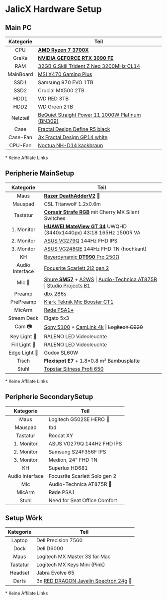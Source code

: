 # JalicX Hardware Setup

## Main PC

Kategorie | Teil
:---: | ---
CPU | [**AMD Ryzen 7 3700X**](https://www.amd.com/de/support/cpu/amd-ryzen-processors/amd-ryzen-7-desktop-processors/amd-ryzen-7-3700x#amd_support_product_spec)
GraKa | [**NVIDIA GEFORCE RTX 3090 FE**](https://www.nvidia.com/de-de/geforce/graphics-cards/30-series/rtx-3090-3090ti/#specs)
RAM | [32GB G.Skill Trident Z Neo 3200MHz CL14](https://www.gskill.com/product/165/326/1562838637/F4-3200C14D-32GTZN)
MainBoard | [MSI X470 Gaming Plus](https://de.msi.com/Motherboard/X470-GAMING-PLUS/Specification#spec-basic)
SSD1 | Samsung 970 EVO 1TB
SSD2 | Crucial MX500 2TB
HDD1 | WD RED 3TB
HDD2 | WD Green 2TB
Netzteil | [BeQuiet Straight Power 11 1000W Platinum (BN309)](https://www.bequiet.com/admin/ImageServer.php?ID=bb688a29686@be-quiet.net&lang=2&download=false&omitPreview=true)
Case | [Fractal Design Define R5 black](https://www.fractal-design.com/de/products/cases/define/define-r5/black/)
Case-Fan | [3x Fractal Design GP14 white](https://www.fractal-design.com/de/products/fans/dynamic/dynamic-gp-14/white/)
CPU-Fan | [Noctua NH-D14 kackbraun](https://noctua.at/de/nh-d14/specification)

\* Keine Affilate Links

## Peripherie MainSetup

Kategorie | Teil
:---: | ---
Maus | [**Razer DeathAdderV2**](https://www.razer.com/de-de/gaming-mice/razer-deathadder-v2) 🐁
Mauspad | CSL Titanwolf 1.2x0.6m 
Tastatur | [**Corsair Strafe RGB**](https://www.corsair.com/de/de/p/keyboards/ch-9000121-de/strafe-rgb-mechanical-gaming-keyboard-cherry-mx-silent-de-ch-9000121-de) mit Cherry MX Silent Switches
1.&nbsp;Monitor | [**HUAWEI MateView GT 34**](https://consumer.huawei.com/de/monitors/mateview-gt-se/specs/) UWQHD (3440x1440px) 43:18 165Hz 1500R VA
2.&nbsp;Monitor | [ASUS VG279Q](https://www.asus.com/de/displays-desktops/monitors/gaming/vg279q/techspec/) 144Hz FHD IPS
3.&nbsp;Monitor | [ASUS VG248QE](https://www.asus.com/de/displays-desktops/monitors/gaming/vg248qe/techspec/) 144Hz FHD TN (hochkant)
KH | [Beyerdynamic **DT990** Pro 250Ω](https://www.beyerdynamic.de/dt-990-pro.html)
Audio Interface | [Focusrite Scarlett 2i2 gen 2](https://fael-downloads-prod.focusrite.com/customer/prod/downloads/Scarlett%202i2%202nd%20gen%20User%20Guide%20-%20DE.pdf#page=15)
Mic 🎤 | [Shure **SM57**](https://www.shure.com/de-DE/produkte/mikrofone/sm57) + [A2WS](https://www.shure.com/de-DE/produkte/zubehoer/a2ws) \| [Audio-Technica AT875R](https://www.audio-technica.com/de-de/at875r) \| [Studio Projects B1](http://studioprojects.com/b1_tech.html)
Preamp | [dbx 286s](https://dbxpro.com/en/products/286s#specifications)
PrePreamp | [Klark Teknik Mic Booster CT1](https://www.klarkteknik.com/product.html?modelCode=P0E2N)
MicArm | [Røde PSA1<b>+</b>](https://rode.com/de/accessories/stands-bars/psa1-plus)
Stream Deck | Elgato 5x3
Cam 📷 | [Sony 5100](https://www.sony.de/electronics/wechselobjektivkameras/ilce-5100-body-kit#product_details_default) + [CamLink 4k](https://www.elgato.com/de/de/p/cam-link-4k) \| ~~Logitech C920~~
Key Light 🔦 | RALENO LED Videoleuchte
Fill Light 🔦 | RALENO LED Videoleuchte
Edge Light 🔦 | Godox SL60W 
Tisch | **Flexispot E7** + 1.8*0.8 m² Bambusplatte
Stuhl | [Topstar Sitness Profi 650](https://www.testberichte.de/p/topstar-tests/sitness-profi-650-testbericht.html)

\* Keine Affilate Links

## Peripherie SecondarySetup

Kategorie | Teil
:---: | ---
Maus | Logitech G502SE HERO 🐁
Mauspad | tbd
Tastatur | Roccat XY
1.&nbsp;Monitor | ASUS VG279Q 144Hz FHD IPS
2.&nbsp;Monitor | Samsung S24F356F IPS
3.&nbsp;Monitor | Medion, 24" FHD TN
KH | Superlux HD681
Audio Interface | Focusrite Scarlett Solo gen 2
Mic | Audio-Technica AT875R 🎤
MicArm | Røde PSA1
Stuhl | Need for Seat Office Comfort

## Setup Wörk
Kategorie | Teil
:---: | ---
Laptop | Dell Precision 7560
Dock | Dell D6000
Maus | Logitech MX Master 3S for Mac
Tastatur | Logitech MX Keys Mini (Pink)
Headset | Jabra Evolve 65
Darts | 3x [RED DRAGON Javelin Spectron 24g](https://www.reddragondarts.com/javelin-spectron-24-gram) 🎯

\* Keine Affilate Links
